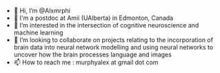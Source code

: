 - 👋 Hi, I’m @Alxmrphi
- 🏫 I'm a postdoc at Amii (UAlberta) in Edmonton, Canada
- 👀 I’m interested in the intersection of cognitive neuroscience and machine learning
- 💞️ I’m looking to collaborate on projects relating to the incorporation of brain data into neural network modelling and using neural networks to uncover how the brain processes language and images
- 📫 How to reach me : murphyalex at gmail dot com

<!---
Alxmrphi/Alxmrphi is a ✨ special ✨ repository because its `README.md` (this file) appears on your GitHub profile.
You can click the Preview link to take a look at your changes.
--->
